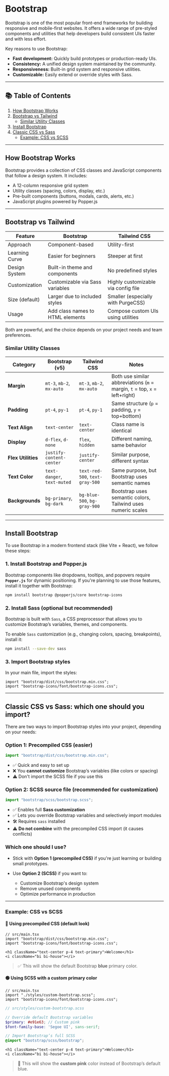 # Bootstrap

Bootstrap is one of the most popular front-end frameworks for building responsive and mobile-first websites. It offers a wide range of pre-styled components and utilities that help developers build consistent UIs faster and with less effort.

Key reasons to use Bootstrap:

- **Fast development:** Quickly build prototypes or production-ready UIs.
- **Consistency:** A unified design system maintained by the community.
- **Responsiveness:** Built-in grid system and responsive utilities.
- **Customizable:** Easily extend or override styles with Sass.

---

## 📚 Table of Contents

1. [How Bootstrap Works](#how-bootstrap-works)
2. [Bootstrap vs Tailwind](#bootstrap-vs-tailwind)
   - [Similar Utility Classes](#similar-utility-classes)
3. [Install Bootstrap](#install-bootstrap)
4. [Classic CSS vs Sass](#classic-css-vs-sass-which-one-should-you-import)
   - [Example: CSS vs SCSS](#example-css-vs-scss)

---

## How Bootstrap Works

Bootstrap provides a collection of CSS classes and JavaScript components that follow a design system. It includes:

- A 12-column responsive grid system
- Utility classes (spacing, colors, display, etc.)
- Pre-built components (buttons, modals, cards, alerts, etc.)
- JavaScript plugins powered by Popper.js

---

## Bootstrap vs Tailwind

| Feature             | Bootstrap                            | Tailwind CSS                         |
|---------------------|---------------------------------------|--------------------------------------|
| Approach            | Component-based                       | Utility-first                        |
| Learning Curve      | Easier for beginners                  | Steeper at first                     |
| Design System       | Built-in theme and components         | No predefined styles                 |
| Customization       | Customizable via Sass variables       | Highly customizable via config file |
| Size (default)      | Larger due to included styles         | Smaller (especially with PurgeCSS)   |
| Usage               | Add class names to HTML elements      | Compose custom UIs using utilities   |

Both are powerful, and the choice depends on your project needs and team preferences.

### Similar Utility Classes

| **Category**       | **Bootstrap (v5)**          | **Tailwind CSS**                | **Notes**                                                                  |
| ------------------ | --------------------------- | ------------------------------- | -------------------------------------------------------------------------- |
| **Margin**         | `mt-3`, `mb-2`, `mx-auto`   | `mt-3`, `mb-2`, `mx-auto`       | Both use similar abbreviations (`m` = margin, `t` = top, `x` = left+right) |
| **Padding**        | `pt-4`, `py-1`              | `pt-4`, `py-1`                  | Same structure (`p` = padding, `y` = top+bottom)                           |
| **Text Align**     | `text-center`               | `text-center`                   | Class name is identical                                                    |
| **Display**        | `d-flex`, `d-none`          | `flex`, `hidden`                | Different naming, same behavior                                            |
| **Flex Utilities** | `justify-content-center`    | `justify-center`                | Similar purpose, different syntax                                          |
| **Text Color**     | `text-danger`, `text-muted` | `text-red-500`, `text-gray-500` | Same purpose, but Bootstrap uses semantic names                            |
| **Backgrounds**    | `bg-primary`, `bg-dark`     | `bg-blue-500`, `bg-gray-900`    | Bootstrap uses semantic colors, Tailwind uses numeric scales               |

---

## Install Bootstrap

To use Bootstrap in a modern frontend stack (like Vite + React), we follow these steps:

### 1. Install Bootstrap and Popper.js

Bootstrap components like dropdowns, tooltips, and popovers require **`Popper.js`** for dynamic positioning. If you're planning to use those features, install it together with Bootstrap:

```bash
npm install bootstrap @popperjs/core bootstrap-icons
```

### 2. Install Sass (optional but recommended)

Bootstrap is built with `Sass`, a CSS preprocessor that allows you to customize Bootstrap’s variables, themes, and components.

To enable `Sass` customization (e.g., changing colors, spacing, breakpoints), install it:

```bash
npm install --save-dev sass
```

### 3. Import Bootstrap styles

In your main file, import the styles:

```tsx
import "bootstrap/dist/css/bootstrap.min.css";
import "bootstrap-icons/font/bootstrap-icons.css";
```

---

## Classic CSS vs Sass: which one should you import?

There are two ways to import Bootstrap styles into your project, depending on your needs:

### Option 1: Precompiled CSS (easier)

```ts
import "bootstrap/dist/css/bootstrap.min.css";
```

- ✅ Quick and easy to set up
- ❌ You **cannot customize** Bootstrap’s variables (like colors or spacing)
- ⚠️ Don't import the SCSS file if you use this

### Option 2: SCSS source file (recommended for customization)

```ts
import "bootstrap/scss/bootstrap.scss";
```

- ✅ Enables full **Sass customization**
- ✅ Lets you override Bootstrap variables and selectively import modules
- 🛠️ Requires `sass` installed
- ⚠️ **Do not combine** with the precompiled CSS import (it causes conflicts)

### Which one should I use?

- Stick with **Option 1 (precompiled CSS)** if you're just learning or building small prototypes.
- Use **Option 2 (SCSS)** if you want to:

  - Customize Bootstrap's design system
  - Remove unused components
  - Optimize performance in production

---

### Example: CSS vs SCSS

#### 🔵 Using precompiled CSS (default look)

```tsx
// src/main.tsx
import "bootstrap/dist/css/bootstrap.min.css";
import "bootstrap-icons/font/bootstrap-icons.css";

<h1 className="text-center p-4 text-primary">Welcome</h1>
<i className="bi bi-house"></i>
```

> ✅ This will show the default Bootstrap **blue** primary color.

#### 🟢 Using SCSS with a custom primary color

```tsx
// src/main.tsx
import "./styles/custom-bootstrap.scss";
import "bootstrap-icons/font/bootstrap-icons.css";
```

```scss
// src/styles/custom-bootstrap.scss

// Override default Bootstrap variables
$primary: #e91e63; // Custom pink
$font-family-base: 'Segoe UI', sans-serif;

// Import Bootstrap’s full SCSS
@import "bootstrap/scss/bootstrap";
```

```tsx
<h1 className="text-center p-4 text-primary">Welcome</h1>
<i className="bi bi-house"></i>
```

> 🎨 This will show the **custom pink** color instead of Bootstrap’s default blue.
